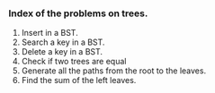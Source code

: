 ### Index of the problems on trees.

1. Insert in a BST.
2. Search a key in a BST.
3. Delete a key in a BST.
4. Check if two trees are equal
12. Generate all the paths from the root to the leaves.
13. Find the sum of the left leaves.
